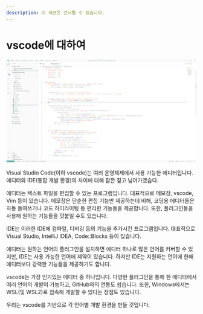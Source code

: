 ```yaml
---
description: 이 섹션은 건너뛸 수 있습니다.
---
```


# vscode에 대하여

![Visual Studio Code&#xB85C; .rs &#xD30C;&#xC77C;&#xC744; &#xC5F0; &#xBAA8;&#xC2B5;](.gitbook/assets/vscode.png)

Visual Studio Code\(이하 vscode\)는 여러 운영체제에서 사용 가능한 에디터입니다. 에디터와 IDE\(통합 개발 환경\)의 차이에 대해 잠깐 짚고 넘어가겠습다.

에디터는 텍스트 파일을 편집할 수 있는 프로그램입니다. 대표적으로 메모장, vscode, Vim 등이 있습니다. 메모장은 단순한 편집 기능만 제공하는데 비해, 코딩용 에디터들은 자동 들여쓰기나 코드 하이라이팅 등 편리한 기능들을 제공합니다. 또한, 플러그인들을 사용해 원하는 기능들을 덧붙일 수도 있습니다.

IDE는 이러한 IDE에 컴파일, 디버깅 등의 기능을 추가시킨 프로그램입니다. 대표적으로 Visual Studio, IntelliJ IDEA, Code::Blocks 등이 있습니다.

에디터는 원하는 언어의 플러그인을 설치하면 에디터 하나로 많은 언어를 커버할 수 있지만, IDE는 사용 가능한 언어에 제약이 있습니다. 하지만 IDE는 지원하는 언어에 한해 에디터보다 강력한 기능들을 제공하기도 합니다.

vscode는 가장 인기있는 에디터 중 하나입니다. 다양한 플러그인을 통해 한 에디터에서 여러 언어의 개발이 가능하고, GitHub와의 연동도 쉽습니다. 또한, Windows에서는 WSL\(및 WSL2\)로 접속해 개발할 수 있다는 장점도 있습니다.

우리는 vscode를 기반으로 각 언어별 개발 환경을 만들 것입니다.

